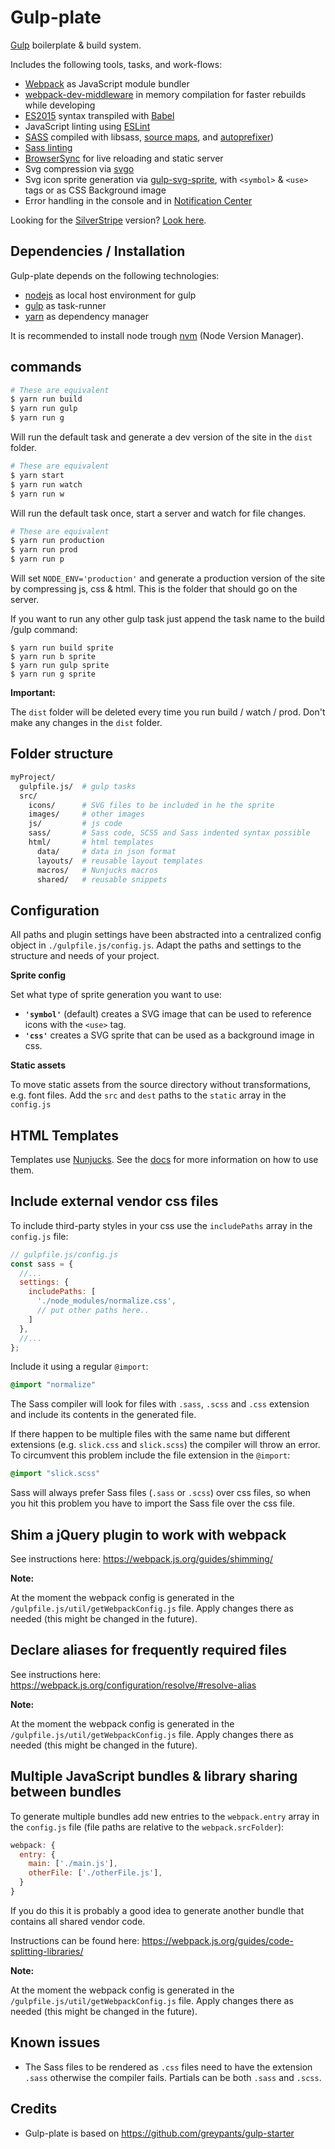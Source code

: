 # Gulp-plate

[Gulp](http://gulpjs.com/) boilerplate & build system.

Includes the following tools, tasks, and work-flows:

- [Webpack](https://webpack.js.org/) as JavaScript module bundler
- [webpack-dev-middleware](https://github.com/webpack/webpack-dev-middleware) in memory compilation for faster rebuilds while developing
- [ES2015](http://www.ecma-international.org/ecma-262/6.0/) syntax transpiled with [Babel](https://babeljs.io/)
- JavaScript linting using [ESLint](http://eslint.org/)
- [SASS](http://sass-lang.com/) compiled with libsass, [source maps](https://github.com/sindresorhus/gulp-ruby-sass#sourcemap), and [autoprefixer](https://github.com/sindresorhus/gulp-autoprefixer))
- [Sass linting](https://github.com/sasstools/sass-lint)
- [BrowserSync](http://browsersync.io) for live reloading and static server
- Svg compression via [svgo](https://github.com/svg/svgo)
- Svg icon sprite generation via [gulp-svg-sprite](https://github.com/jkphl/gulp-svg-sprite), with `<symbol>` & `<use>` tags or as CSS Background image
- Error handling in the console and in [Notification Center](https://github.com/mikaelbr/gulp-notify)

Looking for the [SilverStripe](https://github.com/silverstripe) version? [Look here](https://github.com/arillo/silverstripe-gulp-plate).

## Dependencies / Installation

Gulp-plate depends on the following technologies:

- [nodejs](http://nodejs.org) as local host environment for gulp
- [gulp](http://gulpjs.com/) as task-runner
- [yarn](https://yarnpkg.com) as dependency manager

 It is recommended to install node trough [nvm](https://github.com/creationix/nvm) (Node Version Manager).

## commands

```bash
# These are equivalent
$ yarn run build
$ yarn run gulp
$ yarn run g
```

Will run the default task and generate a dev version of the site in the `dist` folder.

```bash
# These are equivalent
$ yarn start
$ yarn run watch
$ yarn run w
```

Will run the default task once, start a server and watch for file changes.

```bash
# These are equivalent
$ yarn run production
$ yarn run prod
$ yarn run p
```

Will set `NODE_ENV='production'` and generate a production version of the site by compressing js, css & html. This is the folder that should go on the server.

If you want to run any other gulp task just append the task name to the build /gulp command:

```
$ yarn run build sprite
$ yarn run b sprite
$ yarn run gulp sprite
$ yarn run g sprite
```

__Important:__

The `dist` folder will be deleted every time you run build / watch / prod. Don't make any changes in the `dist` folder.

## Folder structure

```bash
myProject/
  gulpfile.js/  # gulp tasks
  src/          
    icons/      # SVG files to be included in he the sprite
    images/     # other images
    js/         # js code
    sass/       # Sass code, SCSS and Sass indented syntax possible
    html/       # html templates
      data/     # data in json format
      layouts/  # reusable layout templates
      macros/   # Nunjucks macros
      shared/   # reusable snippets
```

## Configuration

All paths and plugin settings have been abstracted into a centralized config object in `./gulpfile.js/config.js`. Adapt the paths and settings to the structure and needs of your project.

__Sprite config__

Set what type of sprite generation you want to use:

- __`'symbol'`__ (default) creates a SVG image that can be used to reference icons with the `<use>` tag.
- __`'css'`__ creates a SVG sprite that can be used as a background image in css.

__Static assets__

To move static assets from the source directory without transformations, e.g. font files. Add the `src` and `dest` paths to the `static` array in the `config.js`

## HTML Templates

Templates use [Nunjucks](https://github.com/mozilla/nunjucks). See the [docs](http://mozilla.github.io/nunjucks/) for more information on how to use them.

## Include external vendor css files

To include third-party styles in your css use the `includePaths` array in the `config.js` file:

```js
// gulpfile.js/config.js
const sass = {
  //...
  settings: {
    includePaths: [
      './node_modules/normalize.css',
      // put other paths here..
    ]
  },
  //...
};
```

Include it using a regular `@import`:

```sass
@import "normalize"
```

The Sass compiler will look for files with `.sass`, `.scss` and `.css` extension and include its contents in the generated file.

If there happen to be multiple files with the same name but different extensions (e.g. `slick.css` and `slick.scss`) the compiler will throw an error. To circumvent this problem include the file extension in the `@import`:

```sass
@import "slick.scss"
```

Sass will always prefer Sass files (`.sass` or `.scss`) over css files, so when you hit this problem you have to import the Sass file over the css file.

## Shim a jQuery plugin to work with webpack

See instructions here: https://webpack.js.org/guides/shimming/

__Note:__

At the moment the webpack config is generated in the `/gulpfile.js/util/getWebpackConfig.js` file. Apply changes there as needed (this might be changed in the future).

## Declare aliases for frequently required files

See instructions here: https://webpack.js.org/configuration/resolve/#resolve-alias

__Note:__

At the moment the webpack config is generated in the `/gulpfile.js/util/getWebpackConfig.js` file. Apply changes there as needed (this might be changed in the future).

## Multiple JavaScript bundles & library sharing between bundles

To generate multiple bundles add new entries to the `webpack.entry` array in the `config.js` file (file paths are relative to the `webpack.srcFolder`):

```js
webpack: {
  entry: {
    main: ['./main.js'],
    otherFile: ['./otherFile.js'],
  }
}
```

If you do this it is probably a good idea to generate another bundle that contains all shared vendor code.

Instructions can be found here: https://webpack.js.org/guides/code-splitting-libraries/

__Note:__

At the moment the webpack config is generated in the `/gulpfile.js/util/getWebpackConfig.js` file. Apply changes there as needed (this might be changed in the future).


## Known issues

- The Sass files to be rendered as `.css` files need to have the extension `.sass` otherwise the compiler fails. Partials can be both `.sass` and `.scss`.

## Credits

- Gulp-plate is based on https://github.com/greypants/gulp-starter
